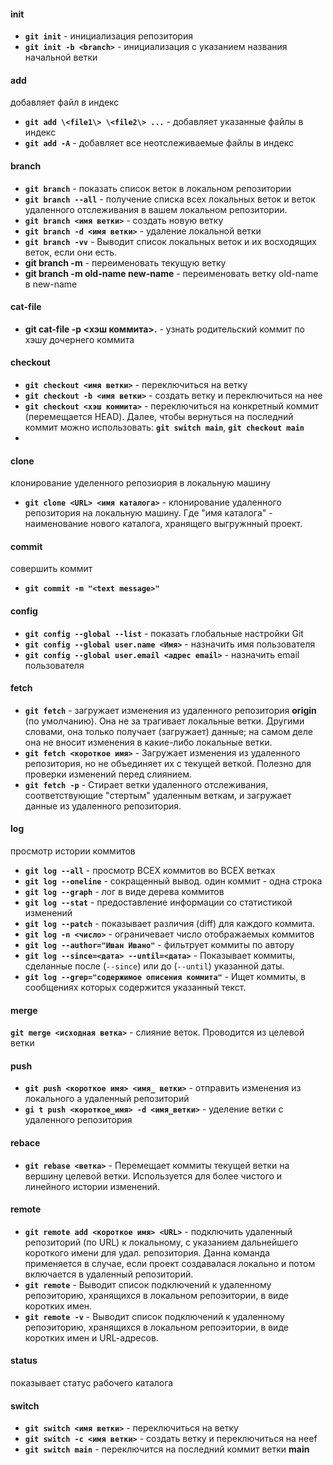 

#### init
- **`git init`** - инициализация репозитория
- **`git init -b <branch>`** - инициализация с указанием названия начальной ветки



#### add
добавляет файл в индекс
- **`git add \<file1\> \<file2\> ...`** - добавляет указанные файлы в индекс
- **`git add -A`** - добавляет все неотслеживаемые файлы в индекс

#### branch
- **`git branch`** - показать список веток в локальном репозитории
- **`git branch --all`** - получение списка всех локальных веток и веток удаленного отслеживания в вашем ло­кальном репозитории. 
- **`git branch <имя ветки>`** - создать новую ветку 
- **`git branch -d <имя ветки>`** - удаление локальной ветки
- **`git branch -vv`** - Выводит список локальных веток и их восходящих веток, если они есть. 
- **git branch -m** - переименовать текущую ветку
- **git branch -m old-name new-name** - переименовать ветку old-name в new-name
#### cat-file
- **git cat-file -р <хэш коммита>.**  - узнать родительский коммит по хэшу дочернего коммита
#### checkout
- **`git checkout <имя ветки>`** - переключиться на ветку
- **`git checkout -b <имя ветки>`** - создать ветку и переключиться на нее
- **`git checkout <хэш коммита>`** - переключиться на конкретный коммит (перемещается HEAD). Далее, чтобы вернуться на последний коммит можно использовать: **`git switch main`**, **`git checkout main`**
- 
#### clone
клонирование уделенного репозиория в локальную машину
- **`git clone <URL> <имя каталога>`** -  клонирование удаленного репозитория на локальную машину. Где "имя каталога" - наименование нового каталога, хранящего выгружнный проект.

#### commit
совершить коммит
- **`git commit -m "<text message>"`**

#### config
- **`git config --global --list`** - показать глобальные настройки Git
- **`git config --global user.name <Имя>`** - назначить имя пользователя 
- **`git config --global user.email <адрес email>`** - назначить email пользователя
	
#### fetch

- **`git fetch`** - загружает изменения из удаленного репозитория **origin** (по умолчанию). Она не за­ трагивает локальные ветки. Другими словами, она только получает (загружает)  данные; на самом деле она не вносит изменения в какие-либо локальные ветки. 
- **`git fetch <короткое имя>`** - Загружает изменения из удаленного репозитория, но не объединяет их с текущей веткой. Полезно для проверки изменений перед слиянием.
- **`git fetch -р`** - Стирает ветки удаленного отслеживания, соответствующие "стертым" удаленным веткам, и загружает данные из удаленного репозитория. 

#### log
просмотр истории коммитов
- **`git log --all`** - просмотр ВСЕХ коммитов во ВСЕХ ветках
- **`git log --oneline`** - сокращенный вывод. один коммит - одна строка
- **`git log --graph`** - лог в виде дерева коммитов
- **`git log --stat`** - предоставление информации со статистикой изменений
- **`git log --patch`** - показывает различия (diff) для каждого коммита. 
- **`git log -n <число>`** - ограничевает число отображаемых коммитов
- **`git log --author="Иван Ивано"`** - фильтрует коммиты по автору
- **`git log --since=<дата> --until=<дата>`** - Показывает коммиты, сделанные после (`--since`) или до (`--until`) указанной даты. 
- **`git log --grep="содержимое описения коммита"`** - Ищет коммиты, в сообщениях которых содержится указанный текст.
#### merge
**`git merge <исходная ветка>`** - слияние веток. Проводится из целевой ветки 

#### push
- **`git push <короткое имя> <имя_ ветки>`** - отправить изменения из локального а удаленный репозиторий 
- **`gi t push <короткое_имя> -d <имя_ветки>`** - уделение ветки с удаленного репозитория 
#### rebace
- **`git rebase <ветка>`** - Перемещает коммиты текущей ветки на вершину целевой ветки. Используется для более чистого и линейного истории изменений.
#### remote
- **`git remote add <короткое имя> <URL>`** - подключить удаленный репозиторий (по URL) к локальному, с указанием дальнейшего короткого имени для удал. репозитория. Данна команда применяется в случае, если проект создавалася локально и потом включается в удаленный репозиторий.
- **`git remote`** - Выводит список подключений к удаленному репоэиторию, хранящихся в локальном репоэитории, в виде коротких имен.
- **`git remote -v`** - Выводит список подключений к удаленному репоэиторию, хранящихся в локальном репоэитории, в виде коротких имен и URL-aдpecoв.

#### status
показывает статус рабочего каталога
#### switch
- **`git switch <имя ветки>`** - переключиться на ветку
- **`git switch -c <имя ветки>`** - создать ветку и переключиться на нееf
- **`git switch main`**  - переключится на последний коммит ветки **main**


